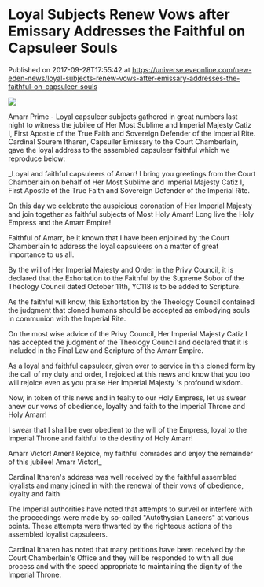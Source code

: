 # Loyal Subjects Renew Vows after Emissary Addresses the Faithful on Capsuleer Souls
Published on 2017-09-28T17:55:42 at https://universe.eveonline.com/new-eden-news/loyal-subjects-renew-vows-after-emissary-addresses-the-faithful-on-capsuleer-souls

![](https://web.ccpgamescdn.com/fiction/eveonline/organizations/13_128_2.png)

Amarr Prime - Loyal capsuleer subjects gathered in great numbers last night to witness the jubilee of Her Most Sublime and Imperial Majesty Catiz I, First Apostle of the True Faith and Sovereign Defender of the Imperial Rite. Cardinal Sourem Itharen, Capsuller Emissary to the Court Chamberlain, gave the loyal address to the assembled capsuleer faithful which we reproduce below:

_Loyal and faithful capsuleers of Amarr! I bring you greetings from the Court Chamberlain on behalf of Her Most Sublime and Imperial Majesty Catiz I, First Apostle of the True Faith and Sovereign Defender of the Imperial Rite.  
  
On this day we celebrate the auspicious coronation of Her Imperial Majesty and join together as faithful subjects of Most Holy Amarr! Long live the Holy Empress and the Amarr Empire!  
  
Faithful of Amarr, be it known that I have been enjoined by the Court Chamberlain to address the loyal capsuleers on a matter of great importance to us all.  
  
By the will of Her Imperial Majesty and Order in the Privy Council, it is declared that the Exhortation to the Faithful by the Supreme Sobor of the Theology Council dated October 11th, YC118 is to be added to Scripture.  
  
As the faithful will know, this Exhortation by the Theology Council contained the judgment that cloned humans should be accepted as embodying souls in communion with the Imperial Rite.  
  
On the most wise advice of the Privy Council, Her Imperial Majesty Catiz I has accepted the judgment of the Theology Council and declared that it is included in the Final Law and Scripture of the Amarr Empire.  
  
As a loyal and faithful capsuleer, given over to service in this cloned form by the call of my duty and order, I rejoiced at this news and know that you too will rejoice even as you praise Her Imperial Majesty 's profound wisdom.  
  
Now, in token of this news and in fealty to our Holy Empress, let us swear anew our vows of obedience, loyalty and faith to the Imperial Throne and Holy Amarr!  
  
I swear that I shall be ever obedient to the will of the Empress, loyal to the Imperial Throne and faithful to the destiny of Holy Amarr!  
  
Amarr Victor! Amen! Rejoice, my faithful comrades and enjoy the remainder of this jubilee! Amarr Victor!_

Cardinal Itharen's address was well received by the faithful assembled loyalists and many joined in with the renewal of their vows of obedience, loyalty and faith

The Imperial authorities have noted that attempts to surveil or interfere with the proceedings were made by so-called "Autothysian Lancers" at various points. These attempts were thwarted by the righteous actions of the assembled loyalist capsuleers.

Cardinal Itharen has noted that many petitions have been received by the Court Chamberlain's Office and they will be responded to with all due process and with the speed appropriate to maintaining the dignity of the Imperial Throne.
